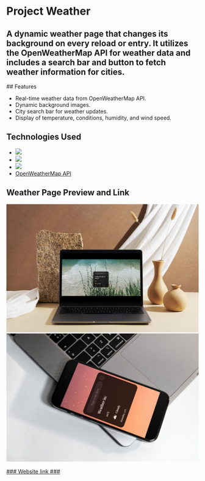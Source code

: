 <h1>Project Weather</h1>

<h2>A dynamic weather page that changes its background on every reload or entry. It utilizes the OpenWeatherMap API for weather data and includes a search bar and button to fetch weather information for cities.</h2>
## Features

- Real-time weather data from OpenWeatherMap API.
- Dynamic background images.
- City search bar for weather updates.
- Display of temperature, conditions, humidity, and wind speed.

## Technologies Used

- <img src="https://img.shields.io/badge/HTML-239120?style=for-the-badge&logo=html5&logoColor=white"/>
- <img src="https://img.shields.io/badge/CSS-239120?&style=for-the-badge&logo=css3&logoColor=white"/>
- <img src="https://img.shields.io/badge/JavaScript-F7DF1E?style=for-the-badge&logo=javascript&logoColor=black"/><br>
- [OpenWeatherMap API](https://openweathermap.org/api)

## Weather Page Preview and Link

<img src="./assets/Weather-computer.jpg" alt="photo-smartphone-weather"/>
<img src="./assets/Weather-smartphone.jpg" alt="photo-computer-weather"/>

<a href="https://jhschier.github.io/Project-Weather/">### Website link ###</a>
